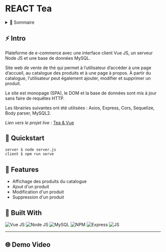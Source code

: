 # REACT Tea

<!-- TABLE OF CONTENTS -->
<details>
  <summary>🏁 Sommaire</summary>
  <ol>
    <li><a href="#-intro">Intro</a></li>
    <li><a href="#-quickstart">Quickstart</a></li>
    <li><a href="#-features">Features</a></li>
    <li><a href="#-built-with">Built with</a></li>
    <li><a href="#-demo-video">Demo Video</a></li>
  </ol>
</details>

## ⚡ Intro

Plateforme de e-commerce avec une interface client Vue JS, un serveur Node JS et une base de données MySQL.

Site web de vente de thé qui permet à l’utilisateur d’accéder à une page d’accueil, au catalogue des produits et à une page à propos. À partir du catalogue, l’utilisateur peut également ajouter, modifier et supprimer un produit.

Le site est monopage (SPA), le DOM et la base de données sont mis à jour sans faire de requêtes HTTP.

Les librairies suivantes ont été utilisées : Axios, Express, Cors, Sequelize, Body parser, MySQL2.

*Lien vers le projet live :* [Tea & Vue](https://teavue.johannapenet.com/)

## 🚀 Quickstart

```bash
server $ node server.js
client $ npm run serve
```

## 🎯 Features

- Affichage des produits du catalogue
- Ajout d'un produit
- Modification d'un produit
- Suppression d'un produit

## 🤖 Built With
![Vue JS](https://img.shields.io/badge/Vue%20js-35495E?style=for-the-badge&logo=vuedotjs&logoColor=4FC08D)
![Node JS](https://img.shields.io/badge/Node%20js-339933?style=for-the-badge&logo=nodedotjs&logoColor=white)
![MySQL](https://img.shields.io/badge/MySQL-005C84?style=for-the-badge&logo=mysql&logoColor=white)
![NPM](https://img.shields.io/badge/npm-CB3837?style=for-the-badge&logo=npm&logoColor=white)
![Express](https://img.shields.io/badge/Express%20js-000000?style=for-the-badge&logo=express&logoColor=white)
![JS](https://img.shields.io/badge/JavaScript-323330?style=for-the-badge&logo=javascript&logoColor=F7DF1E)

---

## 🌐 Demo Video


